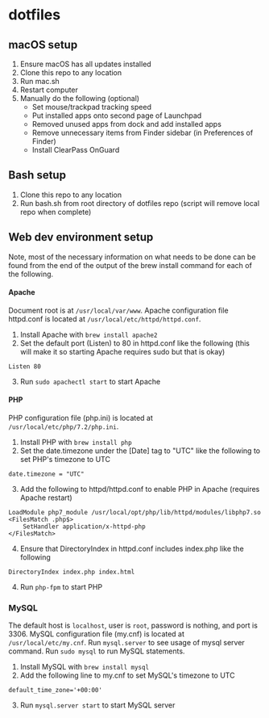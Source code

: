 # dotfiles
## macOS setup
1. Ensure macOS has all updates installed
2. Clone this repo to any location
3. Run mac.sh
4. Restart computer
5. Manually do the following (optional)
    * Set mouse/trackpad tracking speed
    * Put installed apps onto second page of Launchpad
    * Removed unused apps from dock and add installed apps
    * Remove unnecessary items from Finder sidebar (in Preferences of Finder)
    * Install ClearPass OnGuard

## Bash setup
1. Clone this repo to any location
2. Run bash.sh from root directory of dotfiles repo (script will remove local repo when complete)

## Web dev environment setup
Note, most of the necessary information on what needs to be done can be found from the end of the output of the brew install command for each of the following.

#### Apache
Document root is at `/usr/local/var/www`. Apache configuration file httpd.conf is located at `/usr/local/etc/httpd/httpd.conf`.
1. Install Apache with `brew install apache2`
2. Set the default port (Listen) to 80 in httpd.conf like the following (this will make it so starting Apache requires sudo but that is okay)
````
Listen 80
````
3. Run `sudo apachectl start` to start Apache

#### PHP
PHP configuration file (php.ini) is located at `/usr/local/etc/php/7.2/php.ini`.
1. Install PHP with `brew install php`
2. Set the date.timezone under the [Date] tag to "UTC" like the following to set PHP's timezone to UTC
```
date.timezone = "UTC"
```
3. Add the following to httpd/httpd.conf to enable PHP in Apache (requires Apache restart)
```
LoadModule php7_module /usr/local/opt/php/lib/httpd/modules/libphp7.so
<FilesMatch .php$>
    SetHandler application/x-httpd-php
</FilesMatch>
```
4. Ensure that DirectoryIndex in httpd.conf includes index.php like the following
```
DirectoryIndex index.php index.html
```
4. Run `php-fpm` to start PHP

### MySQL
The default host is `localhost`, user is `root`, password is nothing, and port is 3306. MySQL configuration file (my.cnf) is located at `/usr/local/etc/my.cnf`. Run `mysql.server` to see usage of mysql server command. Run `sudo mysql` to run MySQL statements.
1. Install MySQL with `brew install mysql`
2. Add the following line to my.cnf to set MySQL's timezone to UTC
```
default_time_zone='+00:00'
```
3. Run `mysql.server start` to start MySQL server
